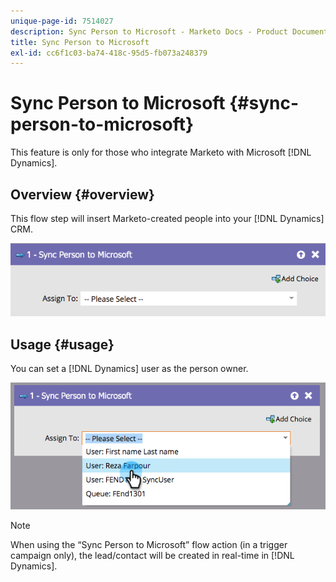 ```yaml
---
unique-page-id: 7514027
description: Sync Person to Microsoft - Marketo Docs - Product Documentation
title: Sync Person to Microsoft
exl-id: cc6f1c03-ba74-418c-95d5-fb073a248379
---
```

# Sync Person to Microsoft {#sync-person-to-microsoft}

This feature is only for those who integrate Marketo with Microsoft [!DNL Dynamics].

## Overview {#overview}

This flow step will insert Marketo-created people into your [!DNL Dynamics] CRM.

![](assets/one.png)

## Usage {#usage}

You can set a [!DNL Dynamics] user as the person owner.

![](assets/two.png)

>[!NOTE]
>
>When using the “Sync Person to Microsoft” flow action (in a trigger campaign only), the lead/contact will be created in real-time in [!DNL Dynamics].
